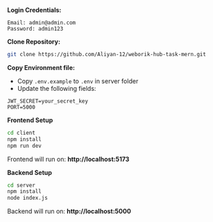 
**Login Credentials:**
```
Email: admin@admin.com
Password: admin123
```

**Clone Repository:**
```bash
git clone https://github.com/Aliyan-12/weborik-hub-task-mern.git
```

**Copy Environment file:**
- Copy `.env.example` to `.env` in server folder
- Update the following fields:
```
JWT_SECRET=your_secret_key
PORT=5000
```

**Frontend Setup**
```bash
cd client
npm install
npm run dev
```
Frontend will run on: **http://localhost:5173**

**Backend Setup**
```bash
cd server
npm install
node index.js
```
Backend will run on: **http://localhost:5000**

